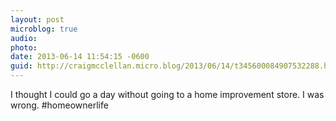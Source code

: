 ```yaml
---
layout: post
microblog: true
audio: 
photo: 
date: 2013-06-14 11:54:15 -0600
guid: http://craigmcclellan.micro.blog/2013/06/14/t345600084907532288.html
---
```

I thought I could go a day without going to a home improvement store. I was wrong. #homeownerlife
